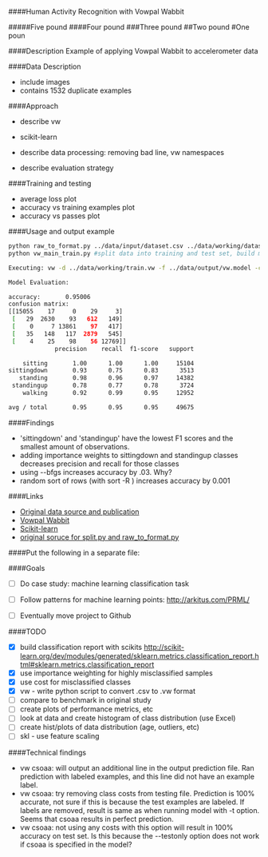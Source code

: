 ####Human Activity Recognition with Vowpal Wabbit

#####Five pound
####Four pound
###Three pound
##Two pound
#One poun

####Description
Example of applying Vowpal Wabbit to accelerometer data

####Data Description

- include images
- contains 1532 duplicate examples


####Approach

- describe vw
- scikit-learn

- describe data processing: removing bad line, vw namespaces
- describe evaluation strategy

####Training and testing

- average loss plot
- accuracy vs training examples plot
- accuracy vs passes plot


####Usage and output example
```bash
python raw_to_format.py ../data/input/dataset.csv ../data/working/dataset.vw vw #convert data to vw format
python vw_main_train.py #split data into training and test set, build model, evaluate on test set

Executing: vw -d ../data/working/train.vw -f ../data/output/vw.model -c -k --oaa 5 -l 0.05 --passes 40 --quiet

Model Evaluation:

accuracy:       0.95006
confusion matrix:
[[15055    17     0    29     3]
 [   29  2630    93   612   149]
 [    0     7 13861    97   417]
 [   35   148   117  2879   545]
 [    4    25    98    56 12769]]
             precision    recall  f1-score   support

    sitting       1.00      1.00      1.00     15104
sittingdown       0.93      0.75      0.83      3513
   standing       0.98      0.96      0.97     14382
 standingup       0.78      0.77      0.78      3724
    walking       0.92      0.99      0.95     12952

avg / total       0.95      0.95      0.95     49675

```

####Findings
- 'sittingdown' and 'standingup' have the lowest F1 scores and the smallest amount of observations.
- adding importance weights to sittingdown and standingup classes decreases precision and recall for those classes
- using --bfgs increases accuracy by .03. Why?
- random sort of rows (with sort -R <filename>) increases accuracy by 0.001

####Links
- [Original data source and publication](http://groupware.les.inf.puc-rio.br/har)
- [Vowpal Wabbit](https://github.com/JohnLangford/vowpal_wabbit/wiki)
- [Scikit-learn](http://scikit-learn.org/stable/)
- [original soruce for split.py and raw_to_format.py](https://github.com/zygmuntz/phraug)



####Put the following in a separate file:

####Goals
- [ ] Do case study: machine learning classification task
- [ ] Follow patterns for machine learning points: http://arkitus.com/PRML/
- [ ] Eventually move project to Github 


####TODO
- [x] build classification report with scikits http://scikit-learn.org/dev/modules/generated/sklearn.metrics.classification_report.html#sklearn.metrics.classification_report
- [x] use importance weighting for highly misclassified samples
- [x] use cost for misclassified classes
- [x] vw - write python script to convert .csv to .vw format
- [ ] compare to benchmark in original study
- [ ] create plots of performance metrics, etc 
- [ ] look at data and create histogram of class distribution (use Excel)
- [ ] create hist/plots of data distribution (age, outliers, etc)
- [ ] skl - use feature scaling

####Technical findings
- vw csoaa: will output an additional line in the output prediction file. Ran prediction with labeled examples, and this line did not have an example label.
- vw csoaa: try removing class costs from testing file. Prediction is 100% accurate, not sure if this is because the test examples are labeled. If labels are removed, result is same as when running model with -t option. Seems that csoaa results in perfect prediction.
- vw csoaa: not using any costs with this option will result in 100% accuracy on test set. Is this because the --testonly option does not work if csoaa is specified in the model?